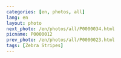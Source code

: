 ```yaml
---
categories: [en, photos, all]
lang: en
layout: photo
next_photo: /en/photos/all/P0000034.html
picname: P0000012
prev_photo: /en/photos/all/P0000023.html
tags: [Zebra Stripes]
---
```

